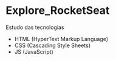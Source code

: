 # Explore_RocketSeat

Estudo das tecnologias
- HTML (HyperText Markup Language)
- CSS (Cascading Style Sheets)
- JS (JavaScript)
